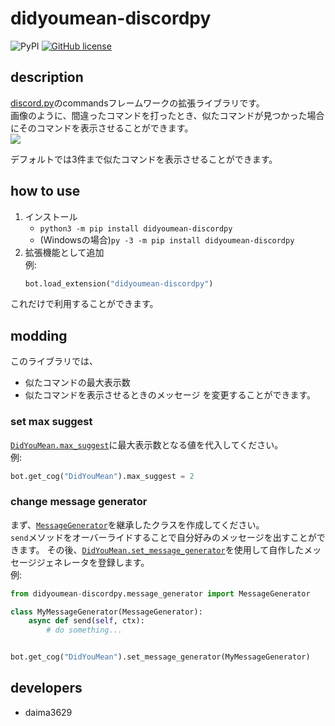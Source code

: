# didyoumean-discordpy
![PyPI](https://img.shields.io/pypi/v/didyoumean-discordpy) [![GitHub license](https://img.shields.io/github/license/daima3629/didyoumean-discordpy)](https://github.com/daima3629/didyoumean-discordpy/blob/master/LICENSE)

## description
[discord.py](https://github.com/Rapptz/discord.py)のcommandsフレームワークの拡張ライブラリです。  
画像のように、間違ったコマンドを打ったとき、似たコマンドが見つかった場合にそのコマンドを表示させることができます。  
![](https://i.imgur.com/HMdXF1I.png)  

デフォルトでは3件まで似たコマンドを表示させることができます。

## how to use
1. インストール
    - `python3 -m pip install didyoumean-discordpy`
    - (Windowsの場合)`py -3 -m pip install didyoumean-discordpy`
2. 拡張機能として追加  
    例:  
    ```python
    bot.load_extension("didyoumean-discordpy")
    ```
これだけで利用することができます。

## modding
このライブラリでは、
- 似たコマンドの最大表示数
- 似たコマンドを表示させるときのメッセージ
を変更することができます。

### set max suggest
[`DidYouMean.max_suggest`](https://github.com/daima3629/didyoumean-discordpy/blob/master/didyoumean-discordpy/main.py#L27-L45)に最大表示数となる値を代入してください。  
例:  
```python
bot.get_cog("DidYouMean").max_suggest = 2
```

### change message generator
まず、[`MessageGenerator`](https://github.com/daima3629/didyoumean-discordpy/blob/master/didyoumean-discordpy/message_generator.py#L6-L40)を継承したクラスを作成してください。  
`send`メソッドをオーバーライドすることで自分好みのメッセージを出すことができます。
その後、[`DidYouMean.set_message_generator`](https://github.com/daima3629/didyoumean-discordpy/blob/master/didyoumean-discordpy/main.py#L27-L45)を使用して自作したメッセージジェネレータを登録します。  
例:  
```python
from didyoumean-discordpy.message_generator import MessageGenerator

class MyMessageGenerator(MessageGenerator):
    async def send(self, ctx):
        # do something...


bot.get_cog("DidYouMean").set_message_generator(MyMessageGenerator)
```

## developers
- daima3629